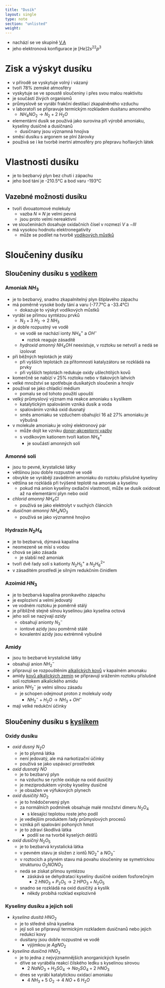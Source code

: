 ```yaml
---
title: "Dusík"
layout: single
type: note
section: "unlisted"
weight: 
---
```

- nachází se ve skupině [V.A](/notes/research/chemistry/inorganic-chemistry/periodic-table/pentels)
- jeho elektronová konfigurace je $[He]2s^22p^3$
# Zisk a výskyt dusíku
- v přírodě se vyskytuje volný i vázaný
- tvoří 78% zemské atmosféry
- vyskytuje se ve spoustě sloučeniny i přes svou malou reaktivitu
- je součástí živých organismů
- průmyslově se vyrábí frakční destilací zkapalněného vzduchu
- v laboratoři se připravuje termickým rozkladem dusitanu amonného
    - $NH_4NO_2\longrightarrow{N_2+2\ H_2O}$
- elementární dusík se používá jako surovina při výrobě amoniaku, kyseliny dusičné a dusičnanů
    - dusičnany jsou významná hnojiva
- směsí dusíku s argonem se plní žárovky
- používá se i ke tvorbě inertní atmosféry pro přepravu hořlavých látek
# Vlastnosti dusíku
- je to bezbarvý plyn bez chuti i zápachu
- jeho bod tání je -210.5°C a bod varu -193°C
## Vazebné možnosti dusíku
- tvoří dvouatomové molekuly
    - vazba $N\equiv{N}$ je velmi pevná
    - jsou proto velmi nereaktivní
- ve sloučeninách dosahuje oxidačních čísel v rozmezí $V$ a $-III$
- má vysokou hodnotu elektronegativity
    - může se podílet na tvorbě [vodíkových můstků](/notes/research/chemistry/general-chemistry/chemical-bonds/hydrogen-bonding)
# Sloučeniny dusíku
## Sloučeniny dusíku s [vodíkem](/notes/research/chemistry/inorganic-chemistry/periodic-table/hydrogen)
### Amoniak $NH_3$
- je to bezbarvý, snadno zkapalnitelný plyn štiplavého zápachu
- má poměrně vysoké body tání a varu (-77.7°C a -33.4°C)
    - dokazuje to výskyt vodíkových můstků
- vyrábí se přímou syntézou prvků
    - $N_2+3\ H_2\longrightarrow{2\ NH_3}$
- je dobře rozpustný ve vodě
    - ve vodě se nachází ionty $NH_4^+$ a $OH^-$
        - roztok reaguje zásaditě
    - _hydroxid amonný_ $NH_4OH$ neexistuje, v roztoku se netvoří a nedá se izolovat
- při běžných teplotách je stálý
    - při vyšších teplotách za přítomnosti katalyzátoru se rozkládá na prvky
    - při vyšších teplotách redukuje oxidy ušlechtilých kovů
- komerčně se nabízí v 25% roztoku nebo v tlakových lahvích
- velké množství se spotřebuje dusíkatých sloučenin a hnojiv
- používal se jako chladící médium
    - pomalu se od tohoto použití upouští
- velký průmyslový význam má reakce amoniaku s kyslíkem
    - katalytickým spalováním vzniká dusík a voda
    - spalováním vzniká oxid dusnatý
    - směs amoniaku se vzduchem obahující 16 až 27% amoniaku je výbušná
- v molekule amoniaku je volný elektronový pár
    - může dojít ke vzniku [donor-akceptorní vazby](/notes/research/chemistry/general-chemistry/chemical-bonds/donor-acceptor-bond)
    - s vodíkovým kationem tvoří kation $NH_4^+$
        - je součástí amonných solí
### Amonné soli
- jsou to pevné, krystalické látky
- většinou jsou dobře rozpustné ve vodě
- obvykle se vyrábějí zaváděním amoniaku do roztoku příslušné kyseliny
- většina se rozkládá při tvýšené teplotě na amoniak a kyselinu
    - pokud má anion kyseliny oxdiační vlastnosti, může se dusík oxidovat až na elementární plyn nebo oxid
- _chlorid amonný_ $NH_4Cl$
    - používá se jako elektrolyt v suchých článcích
- _dusičnan amonný_ $NH_4NO_3$
    - používá se jako významné hnojivo
### Hydrazin $N_2H_4$
- je to bezbarvá, dýmavá kapalina
- neomezeně se mísí s vodou
- chová se jako zásada
    - je slabší než amoniak
- tvoří dvě řady solí s kationty $N_2H_5^+$ a $N_2H_6^{2+}$
- v zásaditém prostředí je silným redukčním činidlem
### Azoimid $HN_3$
- je to bezbarvá kapalina pronikavého zápachu
- je explozivní a velmi jedovatý
- ve vodném roztoku je poměrně stálý
- je přibližně stejně silnou kyselinou jako kyselina octová
- jeho soli se nazývají _azidy_
    - obsahují anionty $N_3^-$
    - iontové azidy jsou poměrně stálé
    - kovalentní azidy jsou extrémně vybušné
### Amidy
- jsou to bezbarvé krystalické látky
- obsahují anion $NH_2^-$
- připravují se rozpouštěním [alkalických kovů](/notes/research/chemistry/inorganic-chemistry/periodic-table/alkali-metals) v kapalném amonaku
- amidy [kovů alkalických zemin](/notes/research/chemistry/inorganic-chemistry/periodic-table/alkaline-earth-metals) se připravují srážením roztoku příslušné soli roztokem alkalického amidu
- anion $NH_2^-$ je velmi silnou zásadu
    - je schopen odejmout proton z molekuly vody
        - $NH_2^-+H_2O\longrightarrow{NH_3+OH^-}$
- mají velké redukční účinky
## Sloučeniny dusíku s [kyslíkem](/notes/research/chemistry/inorganic-chemistry/periodic-table/oxygen)
### Oxidy dusíku
- _oxid dusný_ $N_2O$
    - je to plynná látka
    - není jedovatý, ale má narkotizační účinky
    - používá se jako uspávací prostředek
- _oxid dusnatý_ $NO$
    - je to bezbarvý plyn
    - na vzduchu se rychle oxiduje na oxid dusičitý
    - je meziproduktem výroby kyseliny dusičné
    - je obsažen ve výfukových plynech
- _oxid dusičitý_ $NO_2$
    - je to hnědočervený plyn
    - za normálních podmínek obsahuje malé množství dimeru $N_2O_4$
        - s klesající teplotou roste jeho podíl
    - je vedlejším produktem řady průmyslových procesů
    - vzniká při spalování pohoných hmot
    - je to zdraví škodlivá látka
        - podílí se na tvorbě kyselých déšťů
- _oxid dusičný_ $N_2O_5$
    - je to bezbarvá krystalická látka
    - v pevném stavu je složen z iontů $NO_2^+$ a $NO_3^-$
    - v roztocích a plyném stavu má povahu sloučeniny se symetrickou strukturou $O_2NONO_2$
    - nedá se získat přímou syntézou
        - záskává se dehydratací kyseliny dusičné oxidem fosforečným
            - $2\ HNO_3+P_2O_5\longrightarrow{2\ HPO_3+N_2O_5}$
    - snadno se rozkládá na oxid dusičitý a kyslík
        - někdy probíhá rozklad explozivně
### Kyseliny dusíku a jejich soli
- _kyselina dusitá_ $HNO_2$
    - je to středně silná kyselina
    - její soli se připravují termickým rozkladem dusičnanů nebo jejich redukcí kovy
    - dusitany jsou dobře rozpustné ve vodě
        - výjimkou je $AgNO_2$
- _kyselina dusičná_ $HNO_3$
    - je to jedna z nejvýznamnějších anorganických kyselin
    - dříve se vyráběla reakcí čilského ledku s kyselinou sírovou
        - $2\ NaNO_3+H_2SO_4\longrightarrow{Na_2SO_4+2\ HNO_3}$
    - dnes se vyrábí katalytickou oxidací amoniaku
        - $4\ NH_3+5\ O_2\longrightarrow{4\ NO+6\ H_2O}$